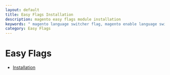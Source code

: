 ```yaml
---
layout: default
title: Easy Flags Installation
description: magento easy flags module installation
keywords: " magento language switcher flag, magento enable language switcher, magento show language switcher, magento language selector "
category: Easy Flags
---
```


# Easy Flags

- [Installation](installation/)